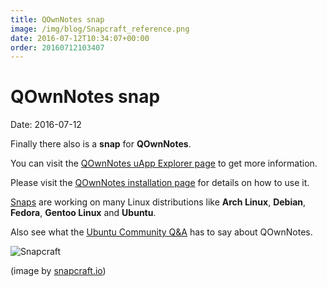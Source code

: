 ```yaml
---
title: QOwnNotes snap
image: /img/blog/Snapcraft_reference.png
date: 2016-07-12T10:34:07+00:00
order: 20160712103407
---
```


# QOwnNotes snap

<v-subheader class="blog">Date: 2016-07-12</v-subheader>

Finally there also is a ****snap**** for **QOwnNotes**.

You can visit the [QOwnNotes uApp Explorer page](https://uappexplorer.com/app/qownnotes.pbek) to get more information.

Please visit the [QOwnNotes installation page](https://www.qownnotes.org/installation#snap) for details on how to use it.

[Snaps](http://snapcraft.io/) are working on many Linux distributions like **Arch Linux**, **Debian**, **Fedora**, **Gentoo Linux** and **Ubuntu**.

Also see what the [Ubuntu Community Q&amp;A](https://youtu.be/St46dvUruSg?t=3m27s) has to say about QOwnNotes.

 ![Snapcraft](/img/blog/Snapcraft_reference.png "Snapcraft")
 
 (image by [snapcraft.io](http://snapcraft.io/))